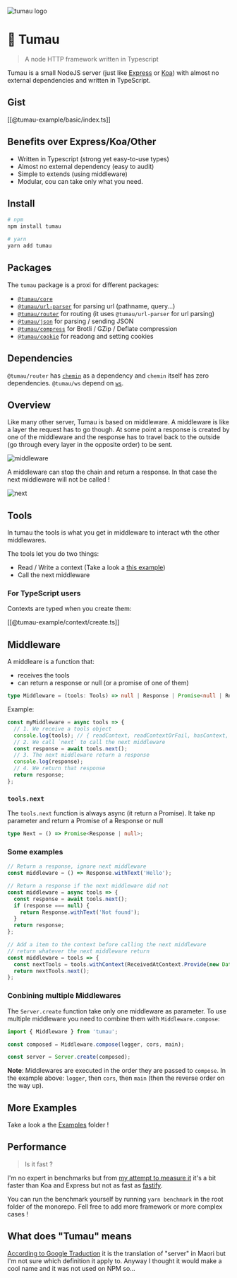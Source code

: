 <p align="center">

![tumau logo](https://github.com/etienne-dldc/tumau/blob/master/design/logo.svg)

</p>

# 🏺 Tumau

> A node HTTP framework written in Typescript

Tumau is a small NodeJS server (just like [Express](https://expressjs.com/) or [Koa](https://koajs.com/)) with almost no external dependencies and written in TypeScript.

## Gist

[[@tumau-example/basic/index.ts]]

## Benefits over Express/Koa/Other

- Written in Typescript (strong yet easy-to-use types)
- Almost no external dependency (easy to audit)
- Simple to extends (using middleware)
- Modular, cou can take only what you need.

## Install

```bash
# npm
npm install tumau

# yarn
yarn add tumau
```

## Packages

The `tumau` package is a proxi for different packages:

- [`@tumau/core`](https://github.com/etienne-dldc/tumau/tree/master/packages/tumau-core)
- [`@tumau/url-parser`](https://github.com/etienne-dldc/tumau/tree/master/packages/tumau-url-parser) for parsing url (pathname, query...)
- [`@tumau/router`](https://github.com/etienne-dldc/tumau/tree/master/packages/tumau-router) for routing (it uses `@tumau/url-parser` for url parsing)
- [`@tumau/json`](https://github.com/etienne-dldc/tumau/tree/master/packages/tumau-json) for parsing / sending JSON
- [`@tumau/compress`](https://github.com/etienne-dldc/tumau/tree/master/packages/tumau-compress) for Brotli / GZip / Deflate compression
- [`@tumau/cookie`](https://github.com/etienne-dldc/tumau/tree/master/packages/tumau-cookie) for readong and setting cookies

## Dependencies

`@tumau/router` has [`chemin`](https://github.com/etienne-dldc/chemin) as a dependency and `chemin` itself has zero dependencies.
`@tumau/ws` depend on [`ws`](https://github.com/websockets/ws).

## Overview

Like many other server, Tumau is based on middleware. A middleware is like a layer the request has to go though. At some point a response is created by one of the middleware and the response has to travel back to the outside (go through every layer in the opposite order) to be sent.

<p align="center">

![middleware](https://github.com/etienne-dldc/tumau/blob/master/design/illu-1.png)

</p>

A middleware can stop the chain and return a response. In that case the next middleware will not be called !

<p align="center">

![next](https://github.com/etienne-dldc/tumau/blob/master/design/illu-2.png)

</p>

## Tools

In tumau the tools is what you get in middleware to interact wth the other middlewares.

The tools let you do two things:

- Read / Write a context (Take a look a [this example](https://github.com/etienne-dldc/tumau/blob/master/examples/context/index.ts))
- Call the next middleware

### For TypeScript users

Contexts are typed when you create them:

[[@tumau-example/context/create.ts]]

## Middleware

A middleare is a function that:

- receives the tools
- can return a response or null (or a promise of one of them)

```ts
type Middleware = (tools: Tools) => null | Response | Promise<null | Response>;
```

Example:

```js
const myMiddleware = async tools => {
  // 1. We receive a tools object
  console.log(tools); // { readContext, readContextOrFail, hasContext, next, withContext }
  // 2. We call `next` to call the next middleware
  const response = await tools.next();
  // 3. The next middleware return a response
  console.log(response);
  // 4. We return that response
  return response;
};
```

### `tools.next`

The `tools.next` function is always async (it return a Promise).
It take np parameter and return a Promise of a Response or null

```ts
type Next = () => Promise<Response | null>;
```

### Some examples

```js
// Return a response, ignore next middleware
const middleware = () => Response.withText('Hello');

// Return a response if the next middleware did not
const middleware = async tools => {
  const response = await tools.next();
  if (response === null) {
    return Response.withText('Not found');
  }
  return response;
};

// Add a item to the context before calling the next middleware
// return whatever the next middleware return
const middleware = tools => {
  const nextTools = tools.withContext(ReceivedAtContext.Provide(new Date()));
  return nextTools.next();
};
```

### Conbining multiple Middlewares

The `Server.create` function take only one middleware as parameter. To use multiple middleware you need to combine them with `Middleware.compose`:

```js
import { Middleware } from 'tumau';

const composed = Middleware.compose(logger, cors, main);

const server = Server.create(composed);
```

**Note**: Middlewares are executed in the order they are passed to `compose`. In the example above: `logger`, then `cors`, then `main` (then the reverse order on the way up).

## More Examples

Take a look a the [Examples](https://github.com/etienne-dldc/tumau/tree/master/examples) folder !

## Performance

> Is it fast ?

I'm no expert in benchmarks but from [my attempt to measure it](https://github.com/etienne-dldc/tumau/tree/master/benchmarks) it's a bit faster than Koa and Express but not as fast as [fastify](https://github.com/fastify/fastify).

You can run the benchmark yourself by running `yarn benchmark` in the root folder of the monorepo. Fell free to add more framework or more complex cases !

## What does "Tumau" means

[According to Google Traduction](https://translate.google.com/?source=osdd#view=home&op=translate&sl=en&tl=mi&text=server) it is the translation of "server" in Maori but I'm not sure which definition it apply to. Anyway I thought it would make a cool name and it was not used on NPM so...
